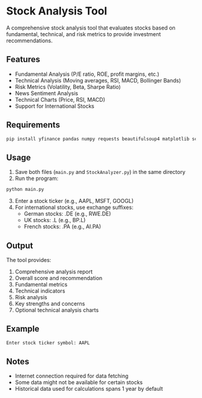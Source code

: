 # Stock Analysis Tool

A comprehensive stock analysis tool that evaluates stocks based on fundamental, technical, and risk metrics to provide investment recommendations.

## Features

- Fundamental Analysis (P/E ratio, ROE, profit margins, etc.)
- Technical Analysis (Moving averages, RSI, MACD, Bollinger Bands)
- Risk Metrics (Volatility, Beta, Sharpe Ratio)
- News Sentiment Analysis
- Technical Charts (Price, RSI, MACD)
- Support for International Stocks

## Requirements

```bash
pip install yfinance pandas numpy requests beautifulsoup4 matplotlib scikit-learn
```

## Usage

1. Save both files (`main.py` and `StockAnalyzer.py`) in the same directory
2. Run the program:
```bash
python main.py
```
3. Enter a stock ticker (e.g., AAPL, MSFT, GOOGL)
4. For international stocks, use exchange suffixes:
   - German stocks: .DE (e.g., RWE.DE)
   - UK stocks: .L (e.g., BP.L)
   - French stocks: .PA (e.g., AI.PA)

## Output

The tool provides:
1. Comprehensive analysis report
2. Overall score and recommendation
3. Fundamental metrics
4. Technical indicators
5. Risk analysis
6. Key strengths and concerns
7. Optional technical analysis charts

## Example

```bash
Enter stock ticker symbol: AAPL
```

## Notes

- Internet connection required for data fetching
- Some data might not be available for certain stocks
- Historical data used for calculations spans 1 year by default
